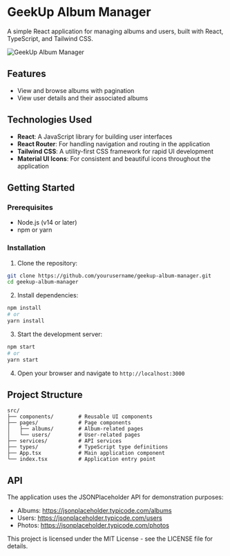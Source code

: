 # GeekUp Album Manager

A simple React application for managing albums and users, built with React, TypeScript, and Tailwind CSS.

![GeekUp Album Manager](https://geekup.vn/Icons/geekup-logo-general.svg)

## Features

- View and browse albums with pagination
- View user details and their associated albums

## Technologies Used

- **React**: A JavaScript library for building user interfaces
- **React Router**: For handling navigation and routing in the application
- **Tailwind CSS**: A utility-first CSS framework for rapid UI development
- **Material UI Icons**: For consistent and beautiful icons throughout the application

## Getting Started

### Prerequisites

- Node.js (v14 or later)
- npm or yarn

### Installation

1. Clone the repository:

```bash
git clone https://github.com/yourusername/geekup-album-manager.git
cd geekup-album-manager
```

2. Install dependencies:

```bash
npm install
# or
yarn install
```

3. Start the development server:

```bash
npm start
# or
yarn start
```

4. Open your browser and navigate to `http://localhost:3000`

## Project Structure

```
src/
├── components/        # Reusable UI components
├── pages/             # Page components
│   ├── albums/        # Album-related pages
│   └── users/         # User-related pages
├── services/          # API services
├── types/             # TypeScript type definitions
├── App.tsx            # Main application component
└── index.tsx          # Application entry point
```

## API

The application uses the JSONPlaceholder API for demonstration purposes:

- Albums: https://jsonplaceholder.typicode.com/albums
- Users: https://jsonplaceholder.typicode.com/users
- Photos: https://jsonplaceholder.typicode.com/photos

This project is licensed under the MIT License - see the LICENSE file for details.
